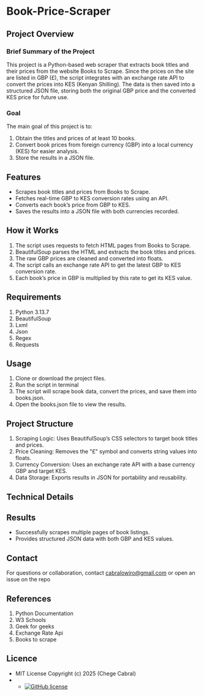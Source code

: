 # Book-Price-Scraper
## Project Overview
### Brief Summary of the Project
This project is a Python-based web scraper that extracts book titles and their prices from the website Books to Scrape. Since the prices on the site are listed in GBP (£), the script integrates with an exchange rate API to convert the prices into KES (Kenyan Shilling). The data is then saved into a structured JSON file, storing both the original GBP price and the converted KES price for future use.
### Goal
The main goal of this project is to:
1. Obtain the titles and prices of at least 10 books.
2. Convert book prices from foreign currency (GBP) into a local currency (KES) for easier analysis.
3. Store the results in a JSON file.

## Features
- Scrapes book titles and prices from Books to Scrape.
- Fetches real-time GBP to KES conversion rates using an API.
- Converts each book’s price from GBP to KES.
- Saves the results into a JSON file with both currencies recorded.
## How it Works
1. The script uses requests to fetch HTML pages from Books to Scrape.
2. BeautifulSoup parses the HTML and extracts the book titles and prices.
3. The raw GBP prices are cleaned and converted into floats.
4. The script calls an exchange rate API to get the latest GBP to KES conversion rate.
5. Each book’s price in GBP is multiplied by this rate to get its KES value.

## Requirements
1. Python 3.13.7
2. BeautifulSoup
3. Lxml
4. Json
5. Regex
6. Requests

## Usage
1. Clone or download the project files.
2. Run the script in terminal
3. The script will scrape book data, convert the prices, and save them into books.json.
4. Open the books.json file to view the results.

## Project Structure
1. Scraping Logic: Uses BeautifulSoup’s CSS selectors to target book titles and prices.
2. Price Cleaning: Removes the "£" symbol and converts string values into floats.
3. Currency Conversion: Uses an exchange rate API with a base currency GBP and target KES.
4. Data Storage: Exports results in JSON for portability and reusability.

## Technical Details


## Results
- Successfully scrapes multiple pages of book listings.
- Provides structured JSON data with both GBP and KES values.

## Contact
For questions or collaboration, contact cabralowiro@gmail.com or open an issue on the repo

## References
1. Python Documentation
2. W3 Schools
3. Geek for geeks
4. Exchange Rate Api
5. Books to scrape

## Licence
- MIT License Copyright (c) 2025 (Chege Cabral)
- - [![GitHub license](https://img.shields.io/github/license/Naereen/StrapDown.js.svg)](https://github.com/Naereen/StrapDown.js/blob/master/LICENSE)

